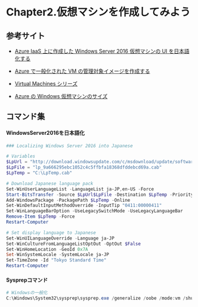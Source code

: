 # Chapter2.仮想マシンを作成してみよう

## 参考サイト

- [Azure IaaS 上に作成した Windows Server 2016 仮想マシンの UI を日本語化する](https://kogelog.com/2016/10/18/20161018-01/)

- [Azure で一般化された VM の管理対象イメージを作成する](https://docs.microsoft.com/ja-jp/azure/virtual-machines/windows/capture-image-resource)

- [Virtual Machines シリーズ](https://azure.microsoft.com/ja-jp/pricing/details/virtual-machines/series/)

- [Azure の Windows 仮想マシンのサイズ](https://docs.microsoft.com/ja-jp/azure/virtual-machines/windows/sizes)

## コマンド集

#### WindowsServer2016を日本語化
```powershell
### Localizing Windows Server 2016 into Japanese

# Variables
$LpUrl = "http://download.windowsupdate.com/c/msdownload/update/software/updt/2016/09/"
$LpFile = "lp_9a666295ebc1052c4c5ffbfa18368dfddebcd69a.cab"
$LpTemp = "C:\LpTemp.cab"

# Download Japanese language pack
Set-WinUserLanguageList -LanguageList ja-JP,en-US -Force
Start-BitsTransfer -Source $LpUrl$LpFile -Destination $LpTemp -Priority High
Add-WindowsPackage -PackagePath $LpTemp -Online
Set-WinDefaultInputMethodOverride -InputTip "0411:00000411"
Set-WinLanguageBarOption -UseLegacySwitchMode -UseLegacyLanguageBar
Remove-Item $LpTemp -Force
Restart-Computer

# Set display language to Japanese
Set-WinUILanguageOverride -Language ja-JP
Set-WinCultureFromLanguageListOptOut -OptOut $False
Set-WinHomeLocation -GeoId 0x7A
Set-WinSystemLocale -SystemLocale ja-JP
Set-TimeZone -Id "Tokyo Standard Time"
Restart-Computer
```

#### Sysprepコマンド
```powershell
# Windowsの一般化
C:\Windows\System32\sysprep\sysprep.exe /generalize /oobe /mode:vm /shutdown
```